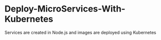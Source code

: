 # Deploy-MicroServices-With-Kubernetes
Services are created in Node.js and images are deployed using Kubernetes
